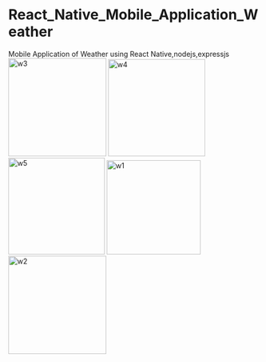 # React_Native_Mobile_Application_Weather
 Mobile Application of Weather using React Native,nodejs,expressjs
<img width="196" alt="w3" src="https://user-images.githubusercontent.com/79142324/234033899-2f27e0c3-b92f-49c7-b681-f2f1cc93fcaf.PNG">
<img width="194" alt="w4" src="https://user-images.githubusercontent.com/79142324/234033908-8b1fe655-276b-4217-94ab-f65cb6b4fc05.PNG">
<img width="193" alt="w5" src="https://user-images.githubusercontent.com/79142324/234033910-073804dd-0bd6-4c21-a5ae-64ef3d941c50.PNG">
<img width="188" alt="w1" src="https://user-images.githubusercontent.com/79142324/234033914-5717c100-3044-4b69-a8a1-7d7f23a19273.PNG">
<img width="196" alt="w2" src="https://user-images.githubusercontent.com/79142324/234033916-55a1fd71-0300-4f12-b9eb-ce8606173e80.PNG">
